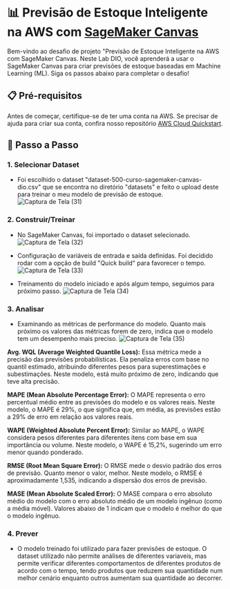 # 📊 Previsão de Estoque Inteligente na AWS com [SageMaker Canvas](https://aws.amazon.com/pt/sagemaker/canvas/)

Bem-vindo ao desafio de projeto "Previsão de Estoque Inteligente na AWS com SageMaker Canvas. Neste Lab DIO, você aprenderá a usar o SageMaker Canvas para criar previsões de estoque baseadas em Machine Learning (ML). Siga os passos abaixo para completar o desafio!

## 📋 Pré-requisitos

Antes de começar, certifique-se de ter uma conta na AWS. Se precisar de ajuda para criar sua conta, confira nosso repositório [AWS Cloud Quickstart](https://github.com/digitalinnovationone/aws-cloud-quickstart).


## 🚀 Passo a Passo

### 1. Selecionar Dataset

-   Foi escolhido o dataset "dataset-500-curso-sagemaker-canvas-dio.csv" que se encontra no diretório "datasets" e feito o upload deste para treinar o meu modelo de previsão de estoque.
![Captura de Tela (31)](https://github.com/user-attachments/assets/4bbfac74-cf11-4f84-b502-d8bd3240ebd1)

### 2. Construir/Treinar

-   No SageMaker Canvas, foi importado o dataset selecionado.
![Captura de Tela (32)](https://github.com/user-attachments/assets/d137ec8a-c61e-425f-870b-296f7ef45bf9)

-   Configuração de variáveis de entrada e saída definidas. Foi decidido rodar com a opção de build "Quick build" para favorecer o tempo.
![Captura de Tela (33)](https://github.com/user-attachments/assets/811f3418-ea8f-489d-9bac-85e644e1b646)

-   Treinamento do modelo iniciado e após algum tempo, seguimos para próximo passo.
![Captura de Tela (34)](https://github.com/user-attachments/assets/dbcf31fb-201c-47a7-9cab-570c5d383e9a)

### 3. Analisar

-   Examinando as métricas de performance do modelo. Quanto mais próximo os valores das métricas forem de zero, indica que o modelo tem um desempenho mais preciso.
![Captura de Tela (35)](https://github.com/user-attachments/assets/79740565-9d27-4b26-b8e3-23e781442963)

**Avg. WQL (Average Weighted Quantile Loss):** 
Essa métrica mede a precisão das previsões probabilísticas. Ela penaliza erros com base no quantil estimado, atribuindo diferentes pesos para superestimações e subestimações. Neste modelo, está muito próximo de zero, indicando que teve alta precisão.

**MAPE (Mean Absolute Percentage Error):**
O MAPE representa o erro percentual médio entre as previsões do modelo e os valores reais. Neste modelo, o MAPE é 29%, o que significa que, em média, as previsões estão a 29% de erro em relação aos valores reais.

**WAPE (Weighted Absolute Percent Error):** 
Similar ao MAPE, o WAPE considera pesos diferentes para diferentes itens com base em sua importância ou volume. Neste modelo, o WAPE é 15,2%, sugerindo um erro menor quando ponderado.

**RMSE (Root Mean Square Error):** 
O RMSE mede o desvio padrão dos erros de previsão. Quanto menor o valor, melhor. Neste modelo, o RMSE é aproximadamente 1,535, indicando a dispersão dos erros de previsão.

**MASE (Mean Absolute Scaled Error):** 
O MASE compara o erro absoluto médio do modelo com o erro absoluto médio de um modelo ingênuo (como a média móvel). Valores abaixo de 1 indicam que o modelo é melhor do que o modelo ingênuo.

### 4. Prever

-   O modelo treinado foi utilizado para fazer previsões de estoque. O dataset utilizado não permite análises de diferentes variaveis, mas permite verificar diferentes comportamentos de diferentes produtos de acordo com o tempo, tendo produtos que reduzem sua quantidade num melhor cenário enquanto outros aumentam sua quantidade ao decorrer.
